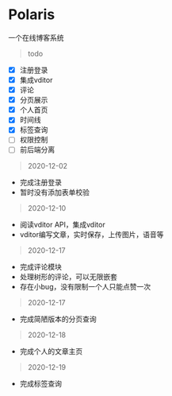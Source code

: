 # Polaris
一个在线博客系统
> todo 
- [x] 注册登录
- [x] 集成vditor
- [x] 评论
- [x] 分页展示
- [x] 个人首页
- [x] 时间线
- [x] 标签查询
- [ ] 权限控制
- [ ] 前后端分离
> 2020-12-02
+ 完成注册登录
+ 暂时没有添加表单校验
> 2020-12-10
+ 阅读vditor API，集成vditor
+ vditor编写文章，实时保存，上传图片，语音等
> 2020-12-17
+ 完成评论模块
+ 处理树形的评论，可以无限嵌套
+ 存在小bug，没有限制一个人只能点赞一次
> 2020-12-17
+ 完成简陋版本的分页查询
> 2020-12-18
+ 完成个人的文章主页
> 2020-12-19
+ 完成标签查询
